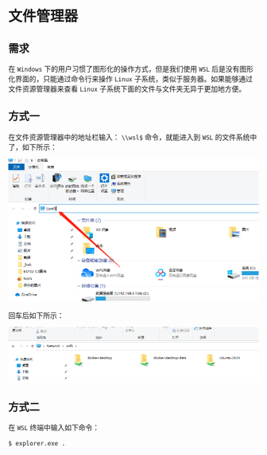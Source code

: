 # 文件管理器

## 需求

在 `Windows` 下的用户习惯了图形化的操作方式，但是我们使用 `WSL` 后是没有图形化界面的，只能通过命令行来操作 `Linux` 子系统，类似于服务器。如果能够通过文件资源管理器来查看 `Linux` 子系统下面的文件与文件夹无异于更加地方便。

## 方式一

在文件资源管理器中的地址栏输入： `\\wsl$` 命令，就能进入到 `WSL` 的文件系统中了，如下所示：

![地址栏输入命令](assets/images/地址栏输入命令.png)

回车后如下所示：

![WSL文件系统](assets/images/WSL文件系统.png)

## 方式二

在 `WSL` 终端中输入如下命令：

```bash
$ explorer.exe .
```
